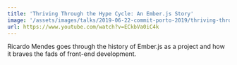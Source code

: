 ```yaml
---
title: 'Thriving Through the Hype Cycle: An Ember.js Story'
image: '/assets/images/talks/2019-06-22-commit-porto-2019/thriving-through-the-hype-cycle.png'
url: https://www.youtube.com/watch?v=ECkbVa0iC4k
---
```


Ricardo Mendes goes through the history of Ember.js as a project and
how it braves the fads of front-end development.
